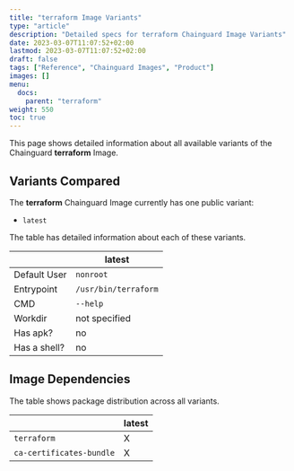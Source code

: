 ```yaml
---
title: "terraform Image Variants"
type: "article"
description: "Detailed specs for terraform Chainguard Image Variants"
date: 2023-03-07T11:07:52+02:00
lastmod: 2023-03-07T11:07:52+02:00
draft: false
tags: ["Reference", "Chainguard Images", "Product"]
images: []
menu:
  docs:
    parent: "terraform"
weight: 550
toc: true
---
```


This page shows detailed information about all available variants of the Chainguard **terraform** Image.

## Variants Compared
The **terraform** Chainguard Image currently has one public variant: 

- `latest`

The table has detailed information about each of these variants.

|              | latest               |
|--------------|----------------------|
| Default User | `nonroot`            |
| Entrypoint   | `/usr/bin/terraform` |
| CMD          | `--help`             |
| Workdir      | not specified        |
| Has apk?     | no                   |
| Has a shell? | no                   |

## Image Dependencies
The table shows package distribution across all variants.

|                          | latest |
|--------------------------|--------|
| `terraform`              | X      |
| `ca-certificates-bundle` | X      |

